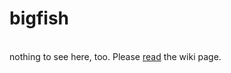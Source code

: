 # bigfish
<br/>
nothing to see here, too. 
Please <a href="https://github.com/GSoft-SharePoint/Dynamite/wiki">read</a> the wiki page. 
<br/>